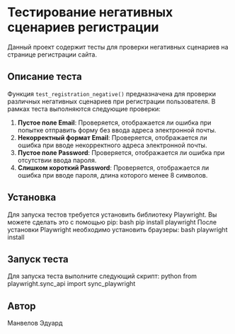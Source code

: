 # Тестирование негативных сценариев регистрации

Данный проект содержит тесты для проверки негативных сценариев на странице регистрации сайта. 

## Описание теста

Функция <code>test_registration_negative()</code> предназначена для проверки различных негативных сценариев при регистрации пользователя. В рамках теста выполняются следующие проверки:

1. <strong>Пустое поле Email</strong>: Проверяется, отображается ли ошибка при попытке отправить форму без ввода адреса электронной почты.
2. <strong>Некорректный формат Email</strong>: Проверяется, отображается ли ошибка при вводе некорректного адреса электронной почты.
3. <strong>Пустое поле Password</strong>: Проверяется, отображается ли ошибка при отсутствии ввода пароля.
4. <strong>Слишком короткий Password</strong>: Проверяется, отображается ли ошибка при вводе пароля, длина которого менее 8 символов.

## Установка

Для запуска тестов требуется установить библиотеку Playwright. Вы можете сделать это с помощью pip:
bash
pip install playwright
После установки Playwright необходимо установить браузеры:
bash
playwright install

## Запуск теста

Для запуска теста выполните следующий скрипт:
python from playwright.sync_api import sync_playwright

## Автор

Манвелов Эдуард